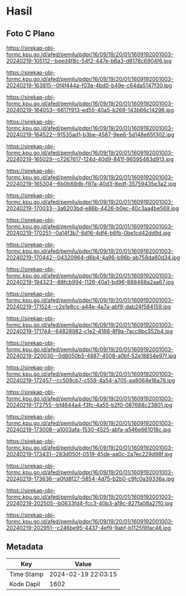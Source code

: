 # Hasil

## Foto C Plano

https://sirekap-obj-formc.kpu.go.id/afed/pemilu/pdpr/16/09/19/20/01/1609192001003-20240219-105112--beed4f8c-54f2-447e-b6a3-d8178c6904f6.jpg

https://sirekap-obj-formc.kpu.go.id/afed/pemilu/pdpr/16/09/19/20/01/1609192001003-20240219-163815--0f4f444a-f03a-4bd0-b49e-c64da5147f30.jpg

https://sirekap-obj-formc.kpu.go.id/afed/pemilu/pdpr/16/09/19/20/01/1609192001003-20240219-164053--6617f913-ed55-40a5-b268-143b66c14298.jpg

https://sirekap-obj-formc.kpu.go.id/afed/pemilu/pdpr/16/09/19/20/01/1609192001003-20240219-164522--91535ad1-b3be-4587-9ee6-5d148e65f302.jpg

https://sirekap-obj-formc.kpu.go.id/afed/pemilu/pdpr/16/09/19/20/01/1609192001003-20240219-165029--c7267617-124d-40d9-841f-96595483d913.jpg

https://sirekap-obj-formc.kpu.go.id/afed/pemilu/pdpr/16/09/19/20/01/1609192001003-20240219-165304--6b0b69db-f97a-40d3-8edf-35759435e3a2.jpg

https://sirekap-obj-formc.kpu.go.id/afed/pemilu/pdpr/16/09/19/20/01/1609192001003-20240219-170033--3a6203bd-e86b-4426-b0ec-40c3aa4be569.jpg

https://sirekap-obj-formc.kpu.go.id/afed/pemilu/pdpr/16/09/19/20/01/1609192001003-20240219-170251--0a14f3b7-6d16-4df4-b6fb-0be1cd42dd9d.jpg

https://sirekap-obj-formc.kpu.go.id/afed/pemilu/pdpr/16/09/19/20/01/1609192001003-20240219-170442--04320964-d6b4-4a96-b96b-ab758da60d34.jpg

https://sirekap-obj-formc.kpu.go.id/afed/pemilu/pdpr/16/09/19/20/01/1609192001003-20240219-194323--88fcb994-1126-40a1-bd96-888468a2aa67.jpg

https://sirekap-obj-formc.kpu.go.id/afed/pemilu/pdpr/16/09/19/20/01/1609192001003-20240219-171524--c2e1e8cc-a44e-4a7a-abf9-dab24f584159.jpg

https://sirekap-obj-formc.kpu.go.id/afed/pemilu/pdpr/16/09/19/20/01/1609192001003-20240219-171744--64828982-c1e2-4166-8f9a-7acc8bc352b4.jpg

https://sirekap-obj-formc.kpu.go.id/afed/pemilu/pdpr/16/09/19/20/01/1609192001003-20240219-220030--0d8050b5-4887-4508-a0bf-52e18854e97f.jpg

https://sirekap-obj-formc.kpu.go.id/afed/pemilu/pdpr/16/09/19/20/01/1609192001003-20240219-172457--cc508cb7-c558-4a54-a705-aa8064e16a78.jpg

https://sirekap-obj-formc.kpu.go.id/afed/pemilu/pdpr/16/09/19/20/01/1609192001003-20240219-172755--bf4644a4-f3fc-4a55-b2f0-087688c23801.jpg

https://sirekap-obj-formc.kpu.go.id/afed/pemilu/pdpr/16/09/19/20/01/1609192001003-20240219-173008--a1003afa-1530-4525-abfa-a546e661018c.jpg

https://sirekap-obj-formc.kpu.go.id/afed/pemilu/pdpr/16/09/19/20/01/1609192001003-20240219-173431--283d050f-0519-45de-aa0c-2a7ec229d98f.jpg

https://sirekap-obj-formc.kpu.go.id/afed/pemilu/pdpr/16/09/19/20/01/1609192001003-20240219-173636--a0fd8f27-5854-4d75-b2b0-c9fc0a39336a.jpg

https://sirekap-obj-formc.kpu.go.id/afed/pemilu/pdpr/16/09/19/20/01/1609192001003-20240219-202505--b0633fd4-fcc3-40b3-a19c-827fa08a27f0.jpg

https://sirekap-obj-formc.kpu.go.id/afed/pemilu/pdpr/16/09/19/20/01/1609192001003-20240219-202951--c246be95-4437-4ef9-9abf-b1125f8fac46.jpg


## Metadata

| Key        | Value               |
| ---------- | ------------------- |
| Time Stamp | 2024-02-19 22:03:15 |
| Kode Dapil | 1602                |



